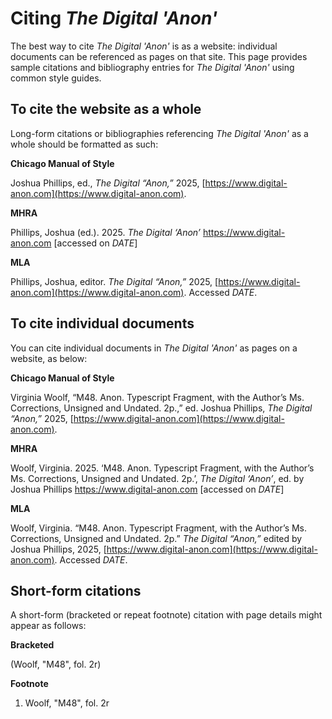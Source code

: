 # Citing _The Digital 'Anon'_

The best way to cite _The Digital 'Anon'_ is as a website: individual documents can be referenced as pages on that site. This page provides sample citations and bibliography entries for _The Digital 'Anon'_ using common style guides.

## To cite the website as a whole

Long-form citations or bibliographies referencing _The Digital 'Anon'_ as a whole should be formatted as such:

**Chicago Manual of Style**

Joshua Phillips, ed., _The Digital “Anon,”_ 2025, [https://www.digital-anon.com](https://www.digital-anon.com).

**MHRA**

Phillips, Joshua (ed.). 2025. _The Digital ‘Anon’_ [<https://www.digital-anon.com>](https://www.digital-anon.com) [accessed on _DATE_]

**MLA**

Phillips, Joshua, editor. _The Digital “Anon,”_ 2025, [https://www.digital-anon.com](https://www.digital-anon.com). Accessed _DATE_.

## To cite individual documents

You can cite individual documents in _The Digital 'Anon'_ as pages on a website, as below:

**Chicago Manual of Style**

Virginia Woolf, “M48. Anon. Typescript Fragment, with the Author’s Ms. Corrections, Unsigned and Undated. 2p.,” ed. Joshua Phillips, _The Digital “Anon,”_ 2025, [https://www.digital-anon.com](https://www.digital-anon.com).

**MHRA**

Woolf, Virginia. 2025. ‘M48. Anon. Typescript Fragment, with the Author’s Ms. Corrections, Unsigned and Undated. 2p.’, _The Digital ‘Anon’_, ed. by Joshua Phillips [<https://www.digital-anon.com>](https://www.digital-anon.com) [accessed on _DATE_]

**MLA**

Woolf, Virginia. “M48. Anon. Typescript Fragment, with the Author’s Ms. Corrections, Unsigned and Undated. 2p.” _The Digital “Anon,”_ edited by Joshua Phillips, 2025, [https://www.digital-anon.com](https://www.digital-anon.com). Accessed _DATE_.

## Short-form citations

A short-form (bracketed or repeat footnote) citation with page details might appear as follows:

**Bracketed**

(Woolf, "M48", fol. 2r)

**Footnote**

1. Woolf, "M48", fol. 2r
